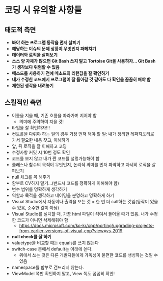 # 코딩 시 유의할 사항들

## 태도적 측면
- **봐야 하는 프로그램 동작을 먼저 살피기**
- **해당하는 이슈의 문제 상황이 무엇인지 파헤치기**
- **데이터와 로직을 살펴보기**
- **소스 양 자체가 많으면 Git Bash 쓰지 말고 Tortoise Git을 사용하자... Git Bash가 생각보다 위험할 수 있음**
- **메소드를 사용하기 전에 메소드의 리턴값을 잘 확인하기**
- **내가 수정한 코드에서 프로그램이 잘 돌아갈 것 같아도 다 확인을 꼼꼼히 해야 함**
- **제한된 생각을 내려놓기**

## 스킬적인 측면
- 이름을 지을 때, 기존 흐름을 따라가며 지어야 함
  - 의미에 주의하여 지을 것!
- 타입을 잘 확인하자!!!
- 컨트롤을 다뤄야 하는 일의 경우 가장 먼저 해야 할 일: 내가 정리한 레파지토리로 가서 필요한 내용 찾고, 이해하기
- 앞, 뒤 로직을 잘 이해하고 코딩
- 수정사항 커밋 시 10번 정도 확인
- 코드를 보지 않고 내가 짠 코드를 설명가능해야 함
- 클래스나 함수의 목적이 무엇인지, 논리적 의미를 먼저 파악하고 자세히 로직을 살펴보기
- null 체크를 꼭 해주기
- 함부로 CV하지 말기...(반드시 코드를 정확하게 이해해야 함)
- 변수 범위를 명확하게 생각하기
- 역할과 목적을 생각하고 네이밍을 분명하고 명확하게 하기
- Visual Studio에서 자동이나 출력을 보는 것 = 한 번 더 call하는 것임(동작이 있을 수 있음, 순수한 값이 아님)
- Visual Studio를 설치할 때, 가끔 html 파일이 섞여서 들어올 때가 있음. 내가 수정한 코드가 아니면 삭제해줘야 함
  - https://docs.microsoft.com/ko-kr/cpp/porting/upgrading-projects-from-earlier-versions-of-visual-cpp?view=vs-2019
- **null check를 잘 하기**
- valuetype을 비교할 때는 equals를 쓰지 않는다
- switch-case 문에서 default는 아래에 쓴다.
  -  위에서 쓰는 것은 다른 개발자들에게 가독성이 불편한 코드를 생성하는 것일 수 있음
- namespace를 함부로 건드리지 않는다.
- ViewModel 쪽만 확인하지 말고, View 쪽도 꼼꼼히 확인!
